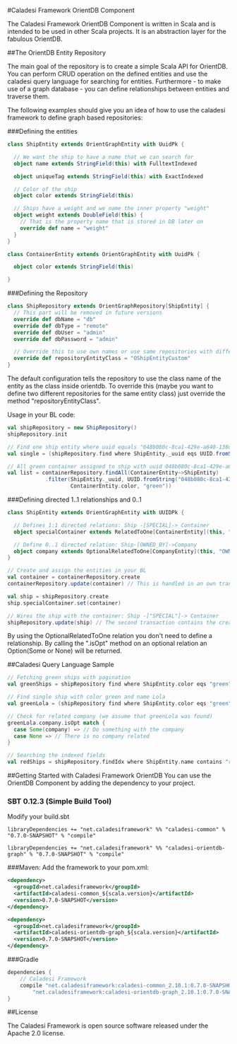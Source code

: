 #Caladesi Framework OrientDB Component

The Caladesi Framework OrientDB Component is written in Scala and is intended to be used in other Scala projects. It is
an abstraction layer for the fabulous OrientDB.

##The OrientDB Entity Repository

The main goal of the repository is to create a simple Scala API for OrientDB. You can perform CRUD operation on the
defined entities and use the caladesi query language for searching for entities. Furthermore - to make use of a graph
database - you can define relationships between entities and traverse them.

The following examples should give you an idea of how to use the caladesi framework to define graph based repositories:

###Defining the entities

```scala
class ShipEntity extends OrientGraphEntity with UuidPk {

  // We want the ship to have a name that we can search for
  object name extends StringField(this) with FulltextIndexed

  object uniqueTag extends StringField(this) with ExactIndexed

  // Color of the ship
  object color extends StringField(this)

  // Ships have a weight and we name the inner property "weight"
  object weight extends DoubleField(this) {
    // That is the property name that is stored in DB later on
    override def name = "weight"
  }
}

class ContainerEntity extends OrientGraphEntity with UuidPk {

  object color extends StringField(this)

}
```

###Defining the Repository

```scala
class ShipRepository extends OrientGraphRepository[ShipEntity] {
  // This part will be removed in future versions
  override def dbName = "db"
  override def dbType = "remote"
  override def dbUser = "admin"
  override def dbPassword = "admin"

  // Override this to use own names or use same repositories with different entity sets
  override def repositoryEntityClass = "OShipEntityCustom"
}
```

The default configuration tells the repository to use the class name of the entity as the class inside orientdb. To
override this (maybe you want to define two different repositories for the same entity class) just override the method
"repositoryEntityClass".

Usage in your BL code:

```scala
val shipRepository = new ShipRepository()
shipRepository.init

// Find one ship entity where uuid equals "048b080c-8ca1-429e-a640-138d928a8ecd"
val single = (shipRepository.find where ShipEntity._uuid eqs UUID.fromString("048b080c-8ca1-429e-a640-138d928a8ecd" limit 1 ex)).head

// All green container assigned to ship with uuid 048b080c-8ca1-429e-a640-138d928a8ecd
val list = containerRepository.findAll(ContainerEntity~>ShipEntity)
            .filter(ShipEntity._uuid, UUID.fromString("048b080c-8ca1-429e-a640-138d928a8ecd",
                    ContainerEntity.color, "green"))
```

###Defining directed 1..1 relationships and 0..1
```scala
class ShipEntity extends OrientGraphEntity with UUIDPk {

  // Defines 1:1 directed relations: Ship -[SPECIAL]-> Container
  object specialContainer extends RelatedToOne[ContainerEntity](this, "SPECIAL")

  // Define 0..1 directed relation: Ship-[OWNED_BY]->Company
  object company extends OptionalRelatedToOne[CompanyEntity](this, "OWNED_BY")
}

// Create and assign the entities in your BL
val container = containerRepository.create
containerRepository.update(container) // This is handled in an own transaction

val ship = shipRepository.create
ship.specialContainer.set(container)

// Wires the ship with the container: Ship -["SPECIAL"]-> Container
shipRepository.update(ship) // The second transaction contains the creation of the directed edge
```

By using the OptionalRelatedToOne relation you don't need to define a relationship. By calling the ".isOpt" method on
an optional relation an Option(Some or None) will be returned.

##Caladesi Query Language Sample
```scala
// Fetching green ships with pagination
val greenShips = shipRepository find where ShipEntity.color eqs "green" skip 5 limit 5 ex

// Find single ship with color green and name Lola
val greenLola = (shipRepository find where ShipEntity.color eqs "green" and ShipEntity.name eqs "Lola" limit 1 ex).head

// Check for related company (we assume that greenLola was found)
greenLola.company.isOpt match {
  case Some(company) => // Do something with the company
  case None => // There is no company related
}

// Searching the indexed fields
val redShips = shipRepository.findIdx where ShipEntity.name contains "red" limit 10 ex
```

##Getting Started with Caladesi Framework OrientDB
You can use the OrientDB Component by adding the dependency to your project.

### SBT 0.12.3 (Simple Build Tool)
Modify your build.sbt

    libraryDependencies += "net.caladesiframework" %% "caladesi-common" % "0.7.0-SNAPSHOT" % "compile"

    libraryDependencies += "net.caladesiframework" %% "caladesi-orientdb-graph" % "0.7.0-SNAPSHOT" % "compile"

###Maven:
Add the framework to your pom.xml:

```xml
<dependency>
  <groupId>net.caladesiframework</groupId>
  <artifactId>caladesi-common_${scala.version}</artifactId>
  <version>0.7.0-SNAPSHOT</version>
</dependency>

<dependency>
  <groupId>net.caladesiframework</groupId>
  <artifactId>caladesi-orientdb-graph_${scala.version}</artifactId>
  <version>0.7.0-SNAPSHOT</version>
</dependency>
```

###Gradle
```groovy
dependencies {
    // Caladesi Framework
    compile "net.caladesiframework:caladesi-common_2.10.1:0.7.0-SNAPSHOT",
        "net.caladesiframework:caladesi-orientdb-graph_2.10.1:0.7.0-SNAPSHOT"
}
```

##License

The Caladesi Framework is open source software released under the Apache 2.0 license.
